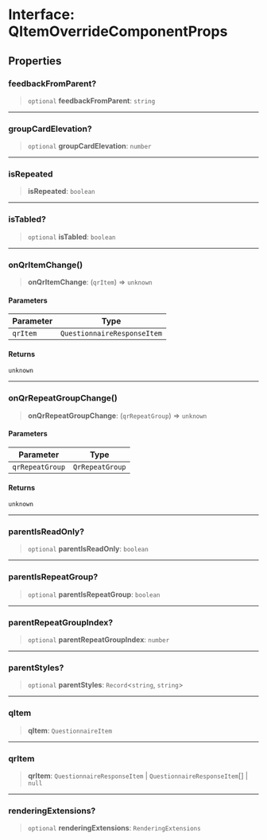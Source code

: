 # Interface: QItemOverrideComponentProps

## Properties

### feedbackFromParent?

> `optional` **feedbackFromParent**: `string`

***

### groupCardElevation?

> `optional` **groupCardElevation**: `number`

***

### isRepeated

> **isRepeated**: `boolean`

***

### isTabled?

> `optional` **isTabled**: `boolean`

***

### onQrItemChange()

> **onQrItemChange**: (`qrItem`) => `unknown`

#### Parameters

| Parameter | Type |
| ------ | ------ |
| `qrItem` | `QuestionnaireResponseItem` |

#### Returns

`unknown`

***

### onQrRepeatGroupChange()

> **onQrRepeatGroupChange**: (`qrRepeatGroup`) => `unknown`

#### Parameters

| Parameter | Type |
| ------ | ------ |
| `qrRepeatGroup` | `QrRepeatGroup` |

#### Returns

`unknown`

***

### parentIsReadOnly?

> `optional` **parentIsReadOnly**: `boolean`

***

### parentIsRepeatGroup?

> `optional` **parentIsRepeatGroup**: `boolean`

***

### parentRepeatGroupIndex?

> `optional` **parentRepeatGroupIndex**: `number`

***

### parentStyles?

> `optional` **parentStyles**: `Record`\<`string`, `string`\>

***

### qItem

> **qItem**: `QuestionnaireItem`

***

### qrItem

> **qrItem**: `QuestionnaireResponseItem` \| `QuestionnaireResponseItem`[] \| `null`

***

### renderingExtensions?

> `optional` **renderingExtensions**: `RenderingExtensions`
